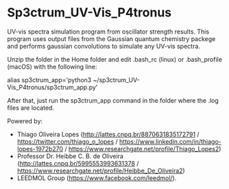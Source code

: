 # Sp3ctrum_UV-Vis_P4tronus


UV-vis spectra simulation program from oscillator strength results. This program uses output files from the Gaussian quantum chemistry packege and performs gaussian convolutions to simulate any UV-vis spectra.

Unzip the folder in the Home folder and edit .bash_rc (linux) or .bash_profile (macOS) with the following line:

alias sp3ctrum_app='python3 ~/sp3ctrum_UV-Vis_P4tronus/sp3ctrum_app.py'

After that, just run the sp3ctrum_app command in the folder where the .log files are located.

Powered by:
 * Thiago Oliveira Lopes (http://lattes.cnpq.br/8870631835172791 / https://twitter.com/thiago_o_lopes / https://www.linkedin.com/in/thiago-lopes-1972b270 / https://www.researchgate.net/profile/Thiago_Lopes2)
 * Professor Dr. Heibbe C. B. de Oliveira (http://lattes.cnpq.br/5995553993631378 / https://www.researchgate.net/profile/Heibbe_De_Oliveira2)
 * LEEDMOL Group (https://www.facebook.com/leedmol/).
